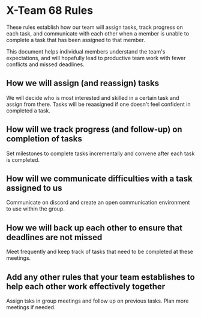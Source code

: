 # X-Team 68 Rules

These rules establish how our team will assign tasks,
track progress on each task, and communicate with each other 
when a member is unable to complete a task that has been assigned to that member.

This document helps individual members understand the team's expectations,
and will hopefully lead to productive team work with fewer conflicts
and missed deadlines.

## How we will assign (and reassign) tasks
We will decide who is most interested and skilled in a certain task and assign from there. Tasks will be reaasigned if one doesn't feel 
confident in completed a task.


## How will we track progress (and follow-up) on completion of tasks
Set milestones to complete tasks incrementally and convene after each task is completed.


## How will we communicate difficulties with a task assigned to us
Communicate on discord and create an open communication environment to use within the group.


## How we will back up each other to ensure that deadlines are not missed
Meet frequently and keep track of tasks that need to be completed at these meetings.


## Add any other rules that your team establishes to help each other work effectively together
Assign tsks in group meetings and follow up on previous tasks. Plan more meetings if needed.


